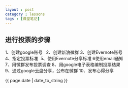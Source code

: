 ```yaml
---
layout : post
category : lessons
tags : [课堂笔记]
---
```

<h2>进行投票的步骤</h2>

<p>1、创建google账号 &nbsp; 2、创建新浪微群&nbsp;3、创建Evernote账号</br>
	4、指定投票标准&nbsp; 5、使用Evernote分享标准&nbsp;6使用email通知</br>
	7、用微群发布投票调查&nbsp;8、用google电子表格编制投票结果</br>
	9、通过google云盘分享，公布在微群&nbsp;10、发布心得分享

</p>

<p>{{ page.date | date_to_string }}</p>
